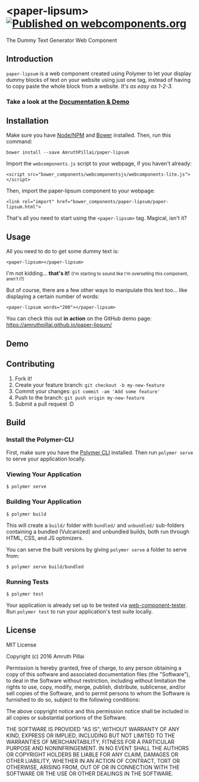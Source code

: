 # \<paper-lipsum\> [![Published on webcomponents.org](https://img.shields.io/badge/webcomponents.org-published-blue.svg)](https://beta.webcomponents.org/element/AmruthPillai/paper-lipsum)  
The Dummy Text Generator Web Component

## Introduction

`paper-lipsum` is a web component created using Polymer to let your display dummy blocks of text on your website using just one tag, instead of having to copy paste the whole block from a website.
<i>It's as easy as 1-2-3.</i>

<h3>Take a look at the <a href="https://amruthpillai.github.io/paper-lipsum/">Documentation & Demo</a></h3>

## Installation

Make sure you have <a href="https://nodejs.org/en/">Node/NPM</a> and <a href="https://bower.io/">Bower</a> installed. Then, run this command:

```
bower install --save AmruthPillai/paper-lipsum
```

Import the `webcomponents.js` script to your webpage, if you haven't already:

```
<script src="bower_components/webcomponentsjs/webcomponents-lite.js"></script>
```

Then, import the paper-lipsum component to your webpage:

```
<link rel="import" href="bower_components/paper-lipsum/paper-lipsum.html">
```

That's all you need to start using the `<paper-lipsum>` tag. Magical, isn't it?

## Usage

<p>All you need to do to get some dummy text is:</p>

```
<paper-lipsum></paper-lipsum>
```

<p>I'm not kidding... <strong>that's it!</strong> <small>(I'm starting to sound like I'm overselling this component, aren't I?)</small></p>

<p>But of course, there are a few other ways to manipulate this text too... like displaying a certain number of words:</p>

```
<paper-lipsum words="200"></paper-lipsum>
```

<p>You can check this out <strong>in action</strong> on the GitHub demo page: <a href="https://amruthpillai.github.io/paper-lipsum/">https://amruthpillai.github.io/paper-lipsum/</a></p>

## Demo

<!-- START-HIDDEN-SECTION: Add imports and styling here. -->
<script src="../webcomponentsjs/webcomponents-lite.js"></script>
<link rel="import" href="paper-lipsum.html">
<!-- END-HIDDEN-SECTION: Add the visible part of the demo below. -->
<paper-lipsum></paper-lipsum>

## Contributing
1. Fork it!
2. Create your feature branch: `git checkout -b my-new-feature`
3. Commit your changes: `git commit -am 'Add some feature'`
4. Push to the branch: `git push origin my-new-feature`
5. Submit a pull request :D

## Build

### Install the Polymer-CLI

First, make sure you have the [Polymer CLI](https://www.npmjs.com/package/polymer-cli) installed. Then run `polymer serve` to serve your application locally.

### Viewing Your Application

```
$ polymer serve
```

### Building Your Application

```
$ polymer build
```

This will create a `build/` folder with `bundled/` and `unbundled/` sub-folders
containing a bundled (Vulcanized) and unbundled builds, both run through HTML,
CSS, and JS optimizers.

You can serve the built versions by giving `polymer serve` a folder to serve
from:

```
$ polymer serve build/bundled
```

### Running Tests

```
$ polymer test
```

Your application is already set up to be tested via [web-component-tester](https://github.com/Polymer/web-component-tester). Run `polymer test` to run your application's test suite locally.

## License

MIT License

Copyright (c) 2016 Amruth Pillai

Permission is hereby granted, free of charge, to any person obtaining a copy of this software and associated documentation files (the "Software"), to deal in the Software without restriction, including without limitation the rights to use, copy, modify, merge, publish, distribute, sublicense, and/or sell copies of the Software, and to permit persons to whom the Software is furnished to do so, subject to the following conditions:

The above copyright notice and this permission notice shall be included in all copies or substantial portions of the Software.

THE SOFTWARE IS PROVIDED "AS IS", WITHOUT WARRANTY OF ANY KIND, EXPRESS OR IMPLIED, INCLUDING BUT NOT LIMITED TO THE WARRANTIES OF MERCHANTABILITY, FITNESS FOR A PARTICULAR PURPOSE AND NONINFRINGEMENT. IN NO EVENT SHALL THE AUTHORS OR COPYRIGHT HOLDERS BE LIABLE FOR ANY CLAIM, DAMAGES OR OTHER LIABILITY, WHETHER IN AN ACTION OF CONTRACT, TORT OR OTHERWISE, ARISING FROM, OUT OF OR IN CONNECTION WITH THE SOFTWARE OR THE USE OR OTHER DEALINGS IN THE SOFTWARE.
